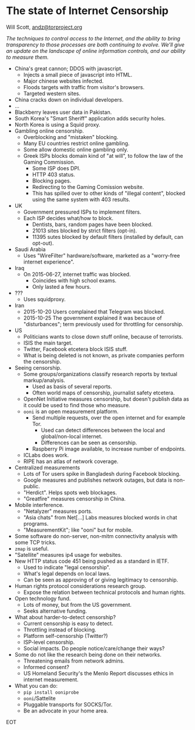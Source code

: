 # The state of Internet Censorship

Will Scott, andz@torproject.org

*The techniques to control access to the Internet, and the ability to bring transparency to those processes are both continuing to evolve. We’ll give an update on the landscape of online information controls, and our ability to measure them.*

- China's great cannon; DDOS with javascript.
  - Injects a small piece of javascript into HTML.
  - Major chinese websites infected.
  - Floods targets with traffic from visitor's browsers.
  - Targeted western sites.
- China cracks down on individual developers.
- ...
- Blackberry leaves user data in Pakistan.
- South Korea's "Smart Sheriff" application adds security holes.
- North Korea is using a Squid proxy.
- Gambling online censorship.
  - Overblocking and "mistaken" blocking.
  - Many EU countries restrict online gambling.
  - Some allow domestic online gambling only.
  - Greek ISPs blocks domain kind of "at will", to follow the law of the Gaming Commission.
    - Some ISP does DPI.
    - HTTP 403 status.
    - Blocking pages.
    - Redirecting to the Gaming Comission website.
    - This has spilled over to other kinds of "illegal content", blocked using the same system with 403 results.
- UK
  - Government pressured ISPs to implement filters.
  - Each ISP decides what/how to block.
    - Dentists, bars, random pages have been blocked.
    - 21013 sites blocked by strict filters (opt-in).
    - 11395 sutes blocked by default filters (installed by default, can opt-out).
- Saudi Arabia
  - Uses "WireFilter" hardware/software, marketed as a "worry-free internet experience".
- Iraq
  - On 2015-06-27, internet traffic was blocked.
    - Coincides with high school exams.
    - Only lasted a few hours.
- ???
  - Uses squidproxy.
- Iran
  - 2015-10-20 Users complained that Telegram was blocked.
  - 2015-10-25 The government explained it was because of "disturbances"; term previously used for throttling for censorship.
- US
  - Politicians wants to close down stuff online, because of terrorists.
  - ISIS the main target.
  - Twitter, Facebook etcetera block ISIS stuff.
  - What is being deleted is not known, as private companies perform the censorship.
- Seeing censorship.
  - Some groups/organizations classify research reports by textual markup/analysis.
    - Used as basis of several reports.
    - Often world maps of censorship, journalist safety etcetera.
  - OpenNet Initiative measures censorship, but doesn't publish data as it could be used to find those who measure.
  - `ooni` is an open measurement platform.
    - Send multiple requests, over the open internet and for example Tor.
      - Used can detect differences between the local and global/non-local internet.
      - Differences can be seen as censorship.
    - Raspberry Pi image available, to increase number of endpoints.
  - ICLabs does work.
  - RIPE has an atlas of network coverage.
- Centralized measurements
  - Lots of Tor users spike in Bangladesh during Facebook blocking.
  - Google measures and publishes network outages, but data is non-public.
  - "Herdict". Helps spots web blockages.
  - "Greatfire" measures censorship in China.
- Mobile interference.
  - "Netalyzer" measures ports.
  - "Asia chats" from Net[...] Labs measures blocked words in chat programs.
  - "MeasurementKit"; like "ooni" but for mobile.
- Some software do non-server, non-mitm connectivity analysis with some TCP tricks.
- `zmap` is useful.
- "Satellite" measures ip4 usage for websites.
- New HTTP status code 451 being pushed as a standard in IETF.
  - Used to indicate "legal censorship".
  - What's legal depends on local laws.
  - Can be seen as approving of or giving legitimacy to censorship.
- Human rights protocol considerations research group.
  - Expose the relation between technical protocols and human rights.
- Open technology fund.
  - Lots of money, but from the US government.
  - Seeks alternative funding.
- What about harder-to-detect censorship?
  - Current censorship is easy to detect.
  - Throttling instead of blocking.
  - Platform self-censorship (Twitter?)
  - ISP-level censorship.
  - Social impacts. Do people notice/care/change their ways?
- Some do not like the research being done on their networks.
  - Threatening emails from network admins.
  - Informed consent?
  - US Homeland Security's the Menlo Report discusses ethics in internet measurement.
- What you can do:
  - `pip install ooniprobe`
  - `ooni`/Sattelite
  - Pluggable transports for SOCKS/Tor.
  - Be an advocate in your home area.

EOT
